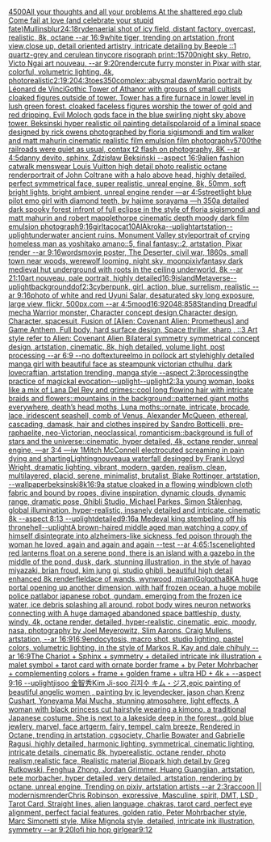 [4500](https://www.ebank.nz/aiartgenerator?category=4500)[All your thoughts and all your problems At the shattered ego club Come fail at love (and celebrate your stupid fate)](https://www.ebank.nz/aiartgenerator?category=All%20your%20thoughts%20and%20all%20your%20problems%20At%20the%20shattered%20ego%20club%20Come%20fail%20at%20love%20%28and%20celebrate%20your%20stupid%20fate%29)[Mullins](https://www.ebank.nz/aiartgenerator?category=Mullins)[blur](https://www.ebank.nz/aiartgenerator?category=blur)[24:18](https://www.ebank.nz/aiartgenerator?category=24%3A18)[ryden](https://www.ebank.nz/aiartgenerator?category=ryden)[aerial shot of icy field, distant factory, overcast, realistic, 8k, octane --ar 16:9](https://www.ebank.nz/aiartgenerator?category=aerial%20shot%20of%20icy%20field%2C%20distant%20factory%2C%20overcast%2C%20realistic%2C%208k%2C%20octane%20--ar%2016%3A9)[white tiger, trending on artstation ,front view,close up, detail oriented artistry, intricate detailing by Beeple ::1 quartz-grey and cerulean tinycore risograph print::1](https://www.ebank.nz/aiartgenerator?category=white%20tiger%2C%20trending%20on%20artstation%20%2Cfront%20view%2Cclose%20up%2C%20detail%20oriented%20artistry%2C%20intricate%20detailing%20by%20Beeple%20%3A%3A1%20quartz-grey%20and%20cerulean%20tinycore%20risograph%20print%3A%3A1)[5700](https://www.ebank.nz/aiartgenerator?category=5700)[night sky, Retro, Victo Ngai art nouveau,  --ar 9:20](https://www.ebank.nz/aiartgenerator?category=night%20sky%2C%20Retro%2C%20Victo%20Ngai%20art%20nouveau%2C%20%20--ar%209%3A20)[render](https://www.ebank.nz/aiartgenerator?category=render)[cute furry monster in Pixar with star, colorful, volumetric lighting, 4k, photorealistic](https://www.ebank.nz/aiartgenerator?category=cute%20furry%20monster%20in%20Pixar%20with%20star%2C%20colorful%2C%20volumetric%20lighting%2C%204k%2C%20photorealistic)[2:1](https://www.ebank.nz/aiartgenerator?category=2%3A1)[9:20](https://www.ebank.nz/aiartgenerator?category=9%3A20)[4:3](https://www.ebank.nz/aiartgenerator?category=4%3A3)[toes](https://www.ebank.nz/aiartgenerator?category=toes)[350](https://www.ebank.nz/aiartgenerator?category=350)[complex::](https://www.ebank.nz/aiartgenerator?category=complex%3A%3A)[abysmal dawn](https://www.ebank.nz/aiartgenerator?category=abysmal%20dawn)[Mario portrait by Léonard de Vinci](https://www.ebank.nz/aiartgenerator?category=Mario%20portrait%20by%20L%C3%A9onard%20de%20Vinci)[Gothic Tower of Athanor with groups of small cultists cloaked figures outside of tower. Tower has a fire furnace in lower level in lush green forest. cloaked faceless figures worship the tower of gold and red dripping. Evil Moloch gods face in the blue swirling night sky above tower. Beksinski hyper realistic oil painting details](https://www.ebank.nz/aiartgenerator?category=Gothic%20Tower%20of%20Athanor%20with%20groups%20of%20small%20cultists%20cloaked%20figures%20outside%20of%20tower.%20Tower%20has%20a%20fire%20furnace%20in%20lower%20level%20in%20lush%20green%20forest.%20cloaked%20faceless%20figures%20worship%20the%20tower%20of%20gold%20and%20red%20dripping.%20Evil%20Moloch%20gods%20face%20in%20the%20blue%20swirling%20night%20sky%20above%20tower.%20Beksinski%20hyper%20realistic%20oil%20painting%20details)[polaroid of a liminal space designed by rick owens photographed by floria sigismondi and tim walker  and matt mahurin cinematic realistic film emulsion film photography](https://www.ebank.nz/aiartgenerator?category=polaroid%20of%20a%20liminal%20space%20designed%20by%20rick%20owens%20photographed%20by%20floria%20sigismondi%20and%20tim%20walker%20%20and%20matt%20mahurin%20cinematic%20realistic%20film%20emulsion%20film%20photography)[5700](https://www.ebank.nz/aiartgenerator?category=5700)[the railroads were quiet as usual, contax t2 flash on photography, 8K --ar 4:5](https://www.ebank.nz/aiartgenerator?category=the%20railroads%20were%20quiet%20as%20usual%2C%20contax%20t2%20flash%20on%20photography%2C%208K%20--ar%204%3A5)[danny devito, sphinx, Zdzisław Beksiński --aspect 16:9](https://www.ebank.nz/aiartgenerator?category=danny%20devito%2C%20sphinx%2C%20Zdzis%C5%82aw%20Beksi%C5%84ski%20--aspect%2016%3A9)[alien fashion catwalk menswear Louis Vuitton high detail photo realistic octane render](https://www.ebank.nz/aiartgenerator?category=alien%20fashion%20catwalk%20menswear%20Louis%20Vuitton%20high%20detail%20photo%20realistic%20octane%20render)[portrait of John Coltrane with a halo above head, highly detailed, perfect symmetrical face, super realistic, unreal engine, 8k, 50mm, soft bright lights, bright ambient, unreal engine render —ar 4:5](https://www.ebank.nz/aiartgenerator?category=portrait%20of%20John%20Coltrane%20with%20a%20halo%20above%20head%2C%20highly%20detailed%2C%20perfect%20symmetrical%20face%2C%20super%20realistic%2C%20unreal%20engine%2C%208k%2C%2050mm%2C%20soft%20bright%20lights%2C%20bright%20ambient%2C%20unreal%20engine%20render%20%E2%80%94ar%204%3A5)[street](https://www.ebank.nz/aiartgenerator?category=street)[light blue pilot emo girl with diamond teeth, by hajime sorayama —h 350](https://www.ebank.nz/aiartgenerator?category=light%20blue%20pilot%20emo%20girl%20with%20diamond%20teeth%2C%20by%20hajime%20sorayama%20%E2%80%94h%20350)[a detailed dark spooky forest infront of full eclipse in the style of floria sigismondi and matt mahurin and robert mapplethorpe cinematic depth moody dark film emulsion photograph](https://www.ebank.nz/aiartgenerator?category=a%20detailed%20dark%20spooky%20forest%20infront%20of%20full%20eclipse%20in%20the%20style%20of%20floria%20sigismondi%20and%20matt%20mahurin%20and%20robert%20mapplethorpe%20cinematic%20depth%20moody%20dark%20film%20emulsion%20photograph)[9:16](https://www.ebank.nz/aiartgenerator?category=9%3A16)[girl](https://www.ebank.nz/aiartgenerator?category=girl)[tacocat](https://www.ebank.nz/aiartgenerator?category=tacocat)[10](https://www.ebank.nz/aiartgenerator?category=10)[AlAkroka](https://www.ebank.nz/aiartgenerator?category=AlAkroka)[--uplight](https://www.ebank.nz/aiartgenerator?category=--uplight)[artstation](https://www.ebank.nz/aiartgenerator?category=artstation)[--uplight](https://www.ebank.nz/aiartgenerator?category=--uplight)[underwater ancient ruins, Monument Valley style](https://www.ebank.nz/aiartgenerator?category=underwater%20ancient%20ruins%2C%20Monument%20Valley%20style)[portrait of crying homeless man as yoshitako amano::5, final fantasy::2, artstation, Pixar render --ar 9:16](https://www.ebank.nz/aiartgenerator?category=portrait%20of%20crying%20homeless%20man%20as%20yoshitako%20amano%3A%3A5%2C%20final%20fantasy%3A%3A2%2C%20artstation%2C%20Pixar%20render%20--ar%209%3A16)[words](https://www.ebank.nz/aiartgenerator?category=words)[movie poster, The Deserter, civil war, 1860s, small town near woods, werewolf looming, night sky, moon](https://www.ebank.nz/aiartgenerator?category=movie%20poster%2C%20The%20Deserter%2C%20civil%20war%2C%201860s%2C%20small%20town%20near%20woods%2C%20werewolf%20looming%2C%20night%20sky%2C%20moon)[pixiv](https://www.ebank.nz/aiartgenerator?category=pixiv)[fantasy dark medieval hut underground with roots in the ceiling underworld, 8k --ar 21:10](https://www.ebank.nz/aiartgenerator?category=fantasy%20dark%20medieval%20hut%20underground%20with%20roots%20in%20the%20ceiling%20underworld%2C%208k%20--ar%2021%3A10)[art nouveau, pale portrait, highly detailed](https://www.ebank.nz/aiartgenerator?category=art%20nouveau%2C%20pale%20portrait%2C%20highly%20detailed)[16:9](https://www.ebank.nz/aiartgenerator?category=16%3A9)[island](https://www.ebank.nz/aiartgenerator?category=island)[Metaverse](https://www.ebank.nz/aiartgenerator?category=Metaverse)[--uplight](https://www.ebank.nz/aiartgenerator?category=--uplight)[background](https://www.ebank.nz/aiartgenerator?category=background)[dof](https://www.ebank.nz/aiartgenerator?category=dof)[2:3](https://www.ebank.nz/aiartgenerator?category=2%3A3)[cyberpunk, girl, action, blue, surrelism, realistic --ar 9:16](https://www.ebank.nz/aiartgenerator?category=cyberpunk%2C%20girl%2C%20action%2C%20blue%2C%20surrelism%2C%20realistic%20--ar%209%3A16)[photo of white and red Uyuni Salar, desaturated sky long exposure, large view, flickr, 500px.com --ar 4:5](https://www.ebank.nz/aiartgenerator?category=photo%20of%20white%20and%20red%20Uyuni%20Salar%2C%20desaturated%20sky%20long%20exposure%2C%20large%20view%2C%20flickr%2C%20500px.com%20--ar%204%3A5)[mood](https://www.ebank.nz/aiartgenerator?category=mood)[16:9](https://www.ebank.nz/aiartgenerator?category=16%3A9)[2048:858](https://www.ebank.nz/aiartgenerator?category=2048%3A858)[Standing Dreadful mecha Warrior monster, Character concept design,Character design,  Character, spacesuit, Fusion of [Alien: Covenant Alien: Prometheus] and Game Anthem,  Full body,  hard surface design, Space thriller, sharp , ::3  Art style refer to Alien: Covenant Alien   Bilateral symmetry       symmetrical   concept design,  artstation, cinematic,  8k, high detailed,  volume light,  post processing    --ar 6:9   --no dof](https://www.ebank.nz/aiartgenerator?category=Standing%20Dreadful%20mecha%20Warrior%20monster%2C%20Character%20concept%20design%2CCharacter%20design%2C%20%20Character%2C%20spacesuit%2C%20Fusion%20of%20%5BAlien%3A%20Covenant%20Alien%3A%20Prometheus%5D%20and%20Game%20Anthem%2C%20%20Full%20body%2C%20%20hard%20surface%20design%2C%20Space%20thriller%2C%20sharp%20%2C%20%3A%3A3%20%20Art%20style%20refer%20to%20Alien%3A%20Covenant%20Alien%20%20%20Bilateral%20symmetry%20%20%20%20%20%20%20symmetrical%20%20%20concept%20design%2C%20%20artstation%2C%20cinematic%2C%20%208k%2C%20high%20detailed%2C%20%20volume%20light%2C%20%20post%20processing%20%20%20%20--ar%206%3A9%20%20%20--no%20dof)[texture](https://www.ebank.nz/aiartgenerator?category=texture)[elmo in pollock art style](https://www.ebank.nz/aiartgenerator?category=elmo%20in%20pollock%20art%20style)[highly detailed manga girl with beautiful face as steampunk victorian cthulhu, dark lovecraftian, artstation trending, manga style --aspect 2:3](https://www.ebank.nz/aiartgenerator?category=highly%20detailed%20manga%20girl%20with%20beautiful%20face%20as%20steampunk%20victorian%20cthulhu%2C%20dark%20lovecraftian%2C%20artstation%20trending%2C%20manga%20style%20--aspect%202%3A3)[processing](https://www.ebank.nz/aiartgenerator?category=processing)[the practice of magickal evocation](https://www.ebank.nz/aiartgenerator?category=the%20practice%20of%20magickal%20evocation)[--uplight](https://www.ebank.nz/aiartgenerator?category=--uplight)[--uplight](https://www.ebank.nz/aiartgenerator?category=--uplight)[2:3](https://www.ebank.nz/aiartgenerator?category=2%3A3)[](https://www.ebank.nz/aiartgenerator?category=)[a young woman, looks like a mix of Lana Del Rey and grimes::cool long flowing hair with intricate braids and flowers::mountains in the background::patterned giant moths everywhere, death’s head moths, Luna moths::ornate, intricate, brocade, lace, iridescent seashell, comb of Venus, Alexander McQueen, ethereal, cascading, damask, hair and clothes inspired by Sandro Botticelli, pre-raphaelite, neo-Victorian, neoclassical, romanticism::background is full of stars and the universe::cinematic, hyper detailed, 4k, octane render, unreal engine, —ar 3:4 —iw 1](https://www.ebank.nz/aiartgenerator?category=a%20young%20woman%2C%20looks%20like%20a%20mix%20of%20Lana%20Del%20Rey%20and%20grimes%3A%3Acool%20long%20flowing%20hair%20with%20intricate%20braids%20and%20flowers%3A%3Amountains%20in%20the%20background%3A%3Apatterned%20giant%20moths%20everywhere%2C%20death%E2%80%99s%20head%20moths%2C%20Luna%20moths%3A%3Aornate%2C%20intricate%2C%20brocade%2C%20lace%2C%20iridescent%20seashell%2C%20comb%20of%20Venus%2C%20Alexander%20McQueen%2C%20ethereal%2C%20cascading%2C%20damask%2C%20hair%20and%20clothes%20inspired%20by%20Sandro%20Botticelli%2C%20pre-raphaelite%2C%20neo-Victorian%2C%20neoclassical%2C%20romanticism%3A%3Abackground%20is%20full%20of%20stars%20and%20the%20universe%3A%3Acinematic%2C%20hyper%20detailed%2C%204k%2C%20octane%20render%2C%20unreal%20engine%2C%20%E2%80%94ar%203%3A4%20%E2%80%94iw%201)[Mitch McConnell electrocuted screaming in pain dying and sharting](https://www.ebank.nz/aiartgenerator?category=Mitch%20McConnell%20electrocuted%20screaming%20in%20pain%20dying%20and%20sharting)[Lighting](https://www.ebank.nz/aiartgenerator?category=Lighting)[nouveau](https://www.ebank.nz/aiartgenerator?category=nouveau)[a waterfall desinged by Frank Lloyd Wright, dramatic lighting, vibrant, modern, garden, realism, clean, multilayered, placid, serene, minimalist, brutalist,  Blake Rottinger, artstation, --wallpaper](https://www.ebank.nz/aiartgenerator?category=a%20waterfall%20desinged%20by%20Frank%20Lloyd%20Wright%2C%20dramatic%20lighting%2C%20vibrant%2C%20modern%2C%20garden%2C%20realism%2C%20clean%2C%20multilayered%2C%20placid%2C%20serene%2C%20minimalist%2C%20brutalist%2C%20%20Blake%20Rottinger%2C%20artstation%2C%20--wallpaper)[beksinski](https://www.ebank.nz/aiartgenerator?category=beksinski)[8k](https://www.ebank.nz/aiartgenerator?category=8k)[16:9](https://www.ebank.nz/aiartgenerator?category=16%3A9)[a statue cloaked in a flowing windblown cloth fabric and bound by ropes, divine inspiration, dynamic clouds, dynamic range, dramatic pose, Ghibli Studio, Michael Parkes, Simon Stålenhag, global illumination, hyper-realistic, insanely detailed and intricate, cinematic 8k --aspect 8:13 --uplight](https://www.ebank.nz/aiartgenerator?category=a%20statue%20cloaked%20in%20a%20flowing%20windblown%20cloth%20fabric%20and%20bound%20by%20ropes%2C%20divine%20inspiration%2C%20dynamic%20clouds%2C%20dynamic%20range%2C%20dramatic%20pose%2C%20Ghibli%20Studio%2C%20Michael%20Parkes%2C%20Simon%20St%C3%A5lenhag%2C%20global%20illumination%2C%20hyper-realistic%2C%20insanely%20detailed%20and%20intricate%2C%20cinematic%208k%20--aspect%208%3A13%20--uplight)[detailed](https://www.ebank.nz/aiartgenerator?category=detailed)[9:16](https://www.ebank.nz/aiartgenerator?category=9%3A16)[a Medeval king stembeling off his throne](https://www.ebank.nz/aiartgenerator?category=a%20Medeval%20king%20stembeling%20off%20his%20throne)[hell](https://www.ebank.nz/aiartgenerator?category=hell)[--uplight](https://www.ebank.nz/aiartgenerator?category=--uplight)[A brown-haired middle aged man watching a copy of himself disintegrate into alzheimers-like sickness, fed poison through the woman he loved, again and again and again --test --ar 4:6](https://www.ebank.nz/aiartgenerator?category=A%20brown-haired%20middle%20aged%20man%20watching%20a%20copy%20of%20himself%20disintegrate%20into%20alzheimers-like%20sickness%2C%20fed%20poison%20through%20the%20woman%20he%20loved%2C%20again%20and%20again%20and%20again%20--test%20--ar%204%3A6)[5:1](https://www.ebank.nz/aiartgenerator?category=5%3A1)[scene](https://www.ebank.nz/aiartgenerator?category=scene)[lighted red lanterns float on a serene pond, there is an island with a gazebo in the middle of the pond, dusk, dark, stunning illustration, in the style of hayao miyazaki, brian froud, kim jung gi, studio ghibli, beautiful high detail enhanced 8k render](https://www.ebank.nz/aiartgenerator?category=lighted%20red%20lanterns%20float%20on%20a%20serene%20pond%2C%20there%20is%20an%20island%20with%20a%20gazebo%20in%20the%20middle%20of%20the%20pond%2C%20dusk%2C%20dark%2C%20stunning%20illustration%2C%20in%20the%20style%20of%20hayao%20miyazaki%2C%20brian%20froud%2C%20kim%20jung%20gi%2C%20studio%20ghibli%2C%20beautiful%20high%20detail%20enhanced%208k%20render)[field](https://www.ebank.nz/aiartgenerator?category=field)[ace of wands, wynwood, miami](https://www.ebank.nz/aiartgenerator?category=ace%20of%20wands%2C%20wynwood%2C%20miami)[Golgotha](https://www.ebank.nz/aiartgenerator?category=Golgotha)[8K](https://www.ebank.nz/aiartgenerator?category=8K)[A huge portal opening up another dimension, with half frozen ocean, a huge mobile police patlabor japanese robot, gundam, emerging from the frozen ice water, ice debris splashing all around, robot body wires neuron networks connecting with A huge damaged abandoned space battleship, dusty, windy, 4k, octane render, detailed, hyper-realistic, cinematic, epic, moody, nasa, photography by Joel Meyerowitz, Slim Aarons, Craig Mullens, artstation, --ar 16:9](https://www.ebank.nz/aiartgenerator?category=A%20huge%20portal%20opening%20up%20another%20dimension%2C%20with%20half%20frozen%20ocean%2C%20a%20huge%20mobile%20police%20patlabor%20japanese%20robot%2C%20gundam%2C%20emerging%20from%20the%20frozen%20ice%20water%2C%20ice%20debris%20splashing%20all%20around%2C%20robot%20body%20wires%20neuron%20networks%20connecting%20with%20A%20huge%20damaged%20abandoned%20space%20battleship%2C%20dusty%2C%20windy%2C%204k%2C%20octane%20render%2C%20detailed%2C%20hyper-realistic%2C%20cinematic%2C%20epic%2C%20moody%2C%20nasa%2C%20photography%20by%20Joel%20Meyerowitz%2C%20Slim%20Aarons%2C%20Craig%20Mullens%2C%20artstation%2C%20--ar%2016%3A9)[16:9](https://www.ebank.nz/aiartgenerator?category=16%3A9)[endocytosis, macro shot, studio lighting, pastel colors, volumetric lighting, in the style of Markos R. Kay and dale chihuly --ar 16:9](https://www.ebank.nz/aiartgenerator?category=endocytosis%2C%20macro%20shot%2C%20studio%20lighting%2C%20pastel%20colors%2C%20volumetric%20lighting%2C%20in%20the%20style%20of%20Markos%20R.%20Kay%20and%20dale%20chihuly%20--ar%2016%3A9)[The Chariot + Sphinx + symmetry + detailed intricate ink illustration + malet symbol + tarot card with ornate border frame + by Peter Mohrbacher + complementing colors + frame + golden frame + ultra HD + 4k + --aspect 9:16 --uplight](https://www.ebank.nz/aiartgenerator?category=The%20Chariot%20%2B%20Sphinx%20%2B%20symmetry%20%2B%20detailed%20intricate%20ink%20illustration%20%2B%20malet%20symbol%20%2B%20tarot%20card%20with%20ornate%20border%20frame%20%2B%20by%20Peter%20Mohrbacher%20%2B%20complementing%20colors%20%2B%20frame%20%2B%20golden%20frame%20%2B%20ultra%20HD%20%2B%204k%20%2B%20--aspect%209%3A16%20--uplight)[jisoo 金智秀Kim Ji-soo 김지수 キム・ジス,epic painting of beautiful angelic women , painting by jc leyendecker, jason chan,Krenz Cushart, Yoneyama Mai Mucha, stunning atmosphere, light effects, A woman with black princess cut hairstyle wearing a kimono, a traditional Japanese costume. She is next to a lakeside deep in the forest..,gold blue jewlery, marvel, face artgerm, fairy, tempel, calm breeze, Rendered in Octane, trending in artstation, cgsociety, Charlie Bowater and Gabrielle Ragusi, highly detailed, harmonic lighting, symmetrical, cinematic lighting, intricate details, cinematic 8k, hyperealistic, octane render, photo realism,realistic face, Realistic material,Biopark,high detail,by Greg Rutkowski, Fenghua Zhong, Jordan Grimmer, Huang Guangjian, artstation, pete morbacher, hyper detailed, very detailed, artstation, rendering by octane, unreal engine, Trending on pixiv, artstation artists --ar 2:3](https://www.ebank.nz/aiartgenerator?category=jisoo%20%E9%87%91%E6%99%BA%E7%A7%80Kim%20Ji-soo%20%EA%B9%80%EC%A7%80%EC%88%98%20%E3%82%AD%E3%83%A0%E3%83%BB%E3%82%B8%E3%82%B9%2Cepic%20painting%20of%20beautiful%20angelic%20women%20%2C%20painting%20by%20jc%20leyendecker%2C%20jason%20chan%2CKrenz%20Cushart%2C%20Yoneyama%20Mai%20Mucha%2C%20stunning%20atmosphere%2C%20light%20effects%2C%20A%20woman%20with%20black%20princess%20cut%20hairstyle%20wearing%20a%20kimono%2C%20a%20traditional%20Japanese%20costume.%20She%20is%20next%20to%20a%20lakeside%20deep%20in%20the%20forest..%2Cgold%20blue%20jewlery%2C%20marvel%2C%20face%20artgerm%2C%20fairy%2C%20tempel%2C%20calm%20breeze%2C%20Rendered%20in%20Octane%2C%20trending%20in%20artstation%2C%20cgsociety%2C%20Charlie%20Bowater%20and%20Gabrielle%20Ragusi%2C%20highly%20detailed%2C%20harmonic%20lighting%2C%20symmetrical%2C%20cinematic%20lighting%2C%20intricate%20details%2C%20cinematic%208k%2C%20hyperealistic%2C%20octane%20render%2C%20photo%20realism%2Crealistic%20face%2C%20Realistic%20material%2CBiopark%2Chigh%20detail%2Cby%20Greg%20Rutkowski%2C%20Fenghua%20Zhong%2C%20Jordan%20Grimmer%2C%20Huang%20Guangjian%2C%20artstation%2C%20pete%20morbacher%2C%20hyper%20detailed%2C%20very%20detailed%2C%20artstation%2C%20rendering%20by%20octane%2C%20unreal%20engine%2C%20Trending%20on%20pixiv%2C%20artstation%20artists%20--ar%202%3A3)[raccoon || modernism](https://www.ebank.nz/aiartgenerator?category=raccoon%20%7C%7C%20modernism)[render](https://www.ebank.nz/aiartgenerator?category=render)[Chris Robinson, expressive, Masculine, spirit, DMT, LSD , Tarot Card, Straight lines, alien language, chakras, tarot card, perfect eye alignment, perfect facial features, golden ratio, Peter Mohrbacher style, Marc Simonetti style, Mike Mignola style, detailed, intricate ink illustration, symmetry --ar 9:20](https://www.ebank.nz/aiartgenerator?category=Chris%20Robinson%2C%20expressive%2C%20Masculine%2C%20spirit%2C%20DMT%2C%20LSD%20%2C%20Tarot%20Card%2C%20Straight%20lines%2C%20alien%20language%2C%20chakras%2C%20tarot%20card%2C%20perfect%20eye%20alignment%2C%20perfect%20facial%20features%2C%20golden%20ratio%2C%20Peter%20Mohrbacher%20style%2C%20Marc%20Simonetti%20style%2C%20Mike%20Mignola%20style%2C%20detailed%2C%20intricate%20ink%20illustration%2C%20symmetry%20--ar%209%3A20)[lofi hip hop girl](https://www.ebank.nz/aiartgenerator?category=lofi%20hip%20hop%20girl)[gear](https://www.ebank.nz/aiartgenerator?category=gear)[9:12](https://www.ebank.nz/aiartgenerator?category=9%3A12)